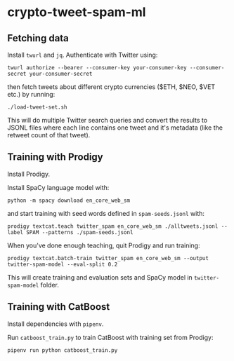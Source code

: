 # crypto-tweet-spam-ml

## Fetching data

Install `twurl` and `jq`. Authenticate with Twitter using:

```
twurl authorize --bearer --consumer-key your-consumer-key --consumer-secret your-consumer-secret
```

then fetch tweets about different crypto currencies ($ETH, $NEO, $VET etc.) by running:

```
./load-tweet-set.sh
```

This will do multiple Twitter search queries and convert the results to JSONL files where each line contains one tweet and it's metadata (like the retweet count of that tweet).

## Training with Prodigy

Install Prodigy.

Install SpaCy language model with:

```
python -m spacy download en_core_web_sm
```

and start training with seed words defined in `spam-seeds.jsonl` with:

```
prodigy textcat.teach twitter_spam en_core_web_sm ./alltweets.jsonl --label SPAM --patterns ./spam-seeds.jsonl
```

When you've done enough teaching, quit Prodigy and run training:

```
prodigy textcat.batch-train twitter_spam en_core_web_sm --output twitter-spam-model --eval-split 0.2
```

This will create training and evaluation sets and SpaCy model in `twitter-spam-model` folder.

## Training with CatBoost

Install dependencies with `pipenv`.

Run `catboost_train.py` to train CatBoost with training set from Prodigy:

```
pipenv run python catboost_train.py
```

